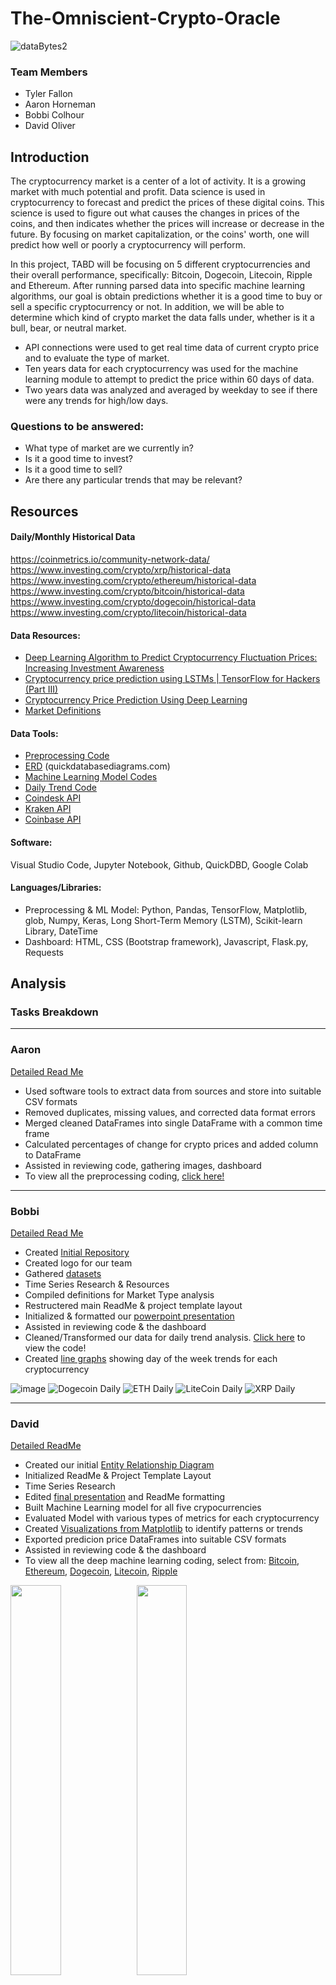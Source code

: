 # The-Omniscient-Crypto-Oracle

![dataBytes2](https://user-images.githubusercontent.com/114044192/223600108-0371d529-3bad-4187-a8e3-ffb8a3c347f8.jpg)

### Team Members
* Tyler Fallon
* Aaron Horneman
* Bobbi Colhour
* David Oliver

## Introduction

The cryptocurrency market is a center of a lot of activity. It is a growing market with much potential and profit. Data science is used in cryptocurrency to forecast and predict the prices of these digital coins. This science is used to figure out what causes the changes in prices of the coins, and then indicates whether the prices will increase or decrease in the future. By focusing on market capitalization, or the coins' worth, one will predict how well or poorly a cryptocurrency will perform. 

In this project, TABD will be focusing on 5 different cryptocurrencies and their overall performance, specifically: Bitcoin, Dogecoin, Litecoin, Ripple and Ethereum. After running parsed data into specific machine learning algorithms, our goal is obtain predictions whether it is a good time to buy or sell a specific cryptocurrency or not. In addition, we will be able to determine which kind of crypto market the data falls under, whether is it a bull, bear, or neutral market.

  - API connections were used to get real time data of current crypto price and to evaluate the type of market. 
  - Ten years data for each cryptocurrency was used for the machine learning module to attempt to predict the price within 60 days of data. 
  - Two years data was analyzed and averaged by weekday to see if there were any trends for high/low days.
  
### Questions to be answered:

* What type of market are we currently in? 
* Is it a good time to invest?
* Is it a good time to sell?
* Are there any particular trends that may be relevant?

## Resources
 
#### Daily/Monthly Historical Data
https://coinmetrics.io/community-network-data/
https://www.investing.com/crypto/xrp/historical-data 
https://www.investing.com/crypto/ethereum/historical-data 
https://www.investing.com/crypto/bitcoin/historical-data 
https://www.investing.com/crypto/dogecoin/historical-data
https://www.investing.com/crypto/litecoin/historical-data

#### Data Resources: 
  - [Deep Learning Algorithm to Predict Cryptocurrency Fluctuation Prices: Increasing Investment Awareness](https://www.mdpi.com/2079-9292/11/15/2349)
  - [Cryptocurrency price prediction using LSTMs | TensorFlow for Hackers (Part III)](https://towardsdatascience.com/cryptocurrency-price-prediction-using-lstms-tensorflow-for-hackers-part-iii-264fcdbccd3f)
  - [Cryptocurrency Price Prediction Using Deep Learning](https://towardsdatascience.com/cryptocurrency-price-prediction-using-deep-learning-70cfca50dd3a)
  - [Market Definitions](https://www.investopedia.com/)
  
#### Data Tools:

* [Preprocessing Code](https://github.com/tylerfallon/The-Omniscient-Crypto-Oracle/blob/b0425cc016031bcfc09992cbb61c9597b5496a38/Aaron/data_cleanup.ipynb)
* [ERD](https://github.com/tylerfallon/The-Omniscient-Crypto-Oracle/blob/main/David/QuickDBD-export.png) (quickdatabasediagrams.com)
* [Machine Learning Model Codes](https://github.com/tylerfallon/The-Omniscient-Crypto-Oracle/tree/main/David) 
* [Daily Trend Code](https://github.com/tylerfallon/The-Omniscient-Crypto-Oracle/tree/main/Bobbi/Code)
* [Coindesk API](https://www.coindesk.com/tag/api/)
* [Kraken API](https://www.kraken.com/features/api-trading)
* [Coinbase API](https://help.coinbase.com/en/cloud/api/coinbase)

#### Software: 
Visual Studio Code, Jupyter Notebook, Github, QuickDBD, Google Colab

#### Languages/Libraries: 
* Preprocessing & ML Model: Python, Pandas, TensorFlow, Matplotlib, glob, Numpy, Keras, Long Short-Term Memory (LSTM), Scikit-learn Library, DateTime
* Dashboard: HTML, CSS (Bootstrap framework), Javascript, Flask.py, Requests

## Analysis

### Tasks Breakdown
_______________________________________________________________________________________________________________________________________________________________________
### Aaron 
[Detailed Read Me](https://github.com/tylerfallon/The-Omniscient-Crypto-Oracle/blob/main/Aaron/README.md)

- Used software tools to extract data from sources and store into suitable CSV formats
- Removed duplicates, missing values, and corrected data format errors
- Merged cleaned DataFrames into single DataFrame with a common time frame
- Calculated percentages of change for crypto prices and added column to DataFrame
- Assisted in reviewing code, gathering images, dashboard
- To view all the preprocessing coding, [click here!](https://github.com/tylerfallon/The-Omniscient-Crypto-Oracle/blob/main/Aaron/data_cleanup.ipynb)

_______________________________________________________________________________________________________________________________________________________________________
### Bobbi
[Detailed Read Me](https://github.com/tylerfallon/The-Omniscient-Crypto-Oracle/blob/main/Bobbi/BobbiREADME.md)

- Created [Initial Repository](https://github.com/bcolhour/TABD)
- Created logo for our team
- Gathered [datasets](https://github.com/tylerfallon/The-Omniscient-Crypto-Oracle/tree/main/Bobbi/Resources)
- Time Series Research & Resources
- Compiled definitions for Market Type analysis
- Restructered main ReadMe & project template layout
- Initialized & formatted our [powerpoint presentation](https://github.com/tylerfallon/The-Omniscient-Crypto-Oracle/blob/main/The%20Omniscient%20Crypto%20Oracle.pptx)
- Assisted in reviewing code & the dashboard
- Cleaned/Transformed our data for daily trend analysis. [Click here](https://github.com/tylerfallon/The-Omniscient-Crypto-Oracle/tree/main/Bobbi/Code) to view the code!
- Created [line graphs](https://github.com/tylerfallon/The-Omniscient-Crypto-Oracle/tree/main/Bobbi/images) showing day of the week trends for each cryptocurrency

![image](https://user-images.githubusercontent.com/114044192/223884809-f680644c-b7c4-4a7e-a5de-05424cd52e1d.png)
![Dogecoin Daily](https://user-images.githubusercontent.com/114044192/223884894-1f037697-25fd-4c04-a9f5-c28ebe337072.png)
![ETH Daily](https://user-images.githubusercontent.com/114044192/223884903-3595e265-1081-4cc2-8db1-1ba381f4c079.png)
![LiteCoin Daily](https://user-images.githubusercontent.com/114044192/223884912-b3edd12b-a4fc-413b-b003-f04c0300ffb9.png)
![XRP Daily](https://user-images.githubusercontent.com/114044192/223884926-722eb05b-8d66-471b-88b4-7de6109fd01d.png)

_______________________________________________________________________________________________________________________________________________________________________
### David
[Detailed ReadMe](https://github.com/tylerfallon/The-Omniscient-Crypto-Oracle/blob/main/David/README.md)

- Created our initial [Entity Relationship Diagram](https://github.com/tylerfallon/The-Omniscient-Crypto-Oracle/blob/main/David/QuickDBD-export.png)
- Initialized ReadMe & Project Template Layout
- Time Series Research
- Edited [final presentation](https://github.com/tylerfallon/The-Omniscient-Crypto-Oracle/blob/main/The%20Omniscient%20Crypto%20Oracle.pptx) and ReadMe formatting 
- Built Machine Learning model for all five crypocurrencies
- Evaluated Model with various types of metrics for each cryptocurrency
- Created [Visualizations from Matplotlib](https://github.com/tylerfallon/The-Omniscient-Crypto-Oracle/tree/main/Aaron/Images) to identify patterns or trends
- Exported predicion price DataFrames into suitable CSV formats
- Assisted in reviewing code & the dashboard
- To view all the deep machine learning coding, select from: [Bitcoin](https://github.com/tylerfallon/The-Omniscient-Crypto-Oracle/blob/main/David/LSTM-Model_Bitcoin.ipynb), [Ethereum](https://github.com/tylerfallon/The-Omniscient-Crypto-Oracle/blob/main/David/LSTM-Model_Ethereum.ipynb), [Dogecoin](https://github.com/tylerfallon/The-Omniscient-Crypto-Oracle/blob/main/David/LSTM-Model_Dogecoin.ipynb), [Litecoin](https://github.com/tylerfallon/The-Omniscient-Crypto-Oracle/blob/main/David/LSTM-Model_Litecoin.ipynb), [Ripple](https://github.com/tylerfallon/The-Omniscient-Crypto-Oracle/blob/main/David/LSTM-Model_Ripple.ipynb)

<img src="https://github.com/tylerfallon/The-Omniscient-Crypto-Oracle/blob/main/Aaron/Images/Predicted%20vs.%20True%20Values%20Dogecoin.PNG" width=40% height=40%><img src="https://github.com/tylerfallon/The-Omniscient-Crypto-Oracle/blob/main/Aaron/Images/Prediction%20Error%20Histogram%20Ethem.PNG" width=40% height=40%><img src="https://github.com/tylerfallon/The-Omniscient-Crypto-Oracle/blob/main/Aaron/Images/Actual%20vs%20Predicted%20Bitcoin%20Prices.PNG" width=40% height=40%><img src="https://github.com/tylerfallon/The-Omniscient-Crypto-Oracle/blob/main/Aaron/Images/Actual%20vs%20Predicted%20Ripple%20Rolling%20Mean.PNG" width=40% height=40%><img src="https://github.com/tylerfallon/The-Omniscient-Crypto-Oracle/blob/main/Aaron/Images/Training%20and%20Validation%20Loss%20Litecoin.PNG" width=40% height=40%>

- Predicted Future Prices for all five cryptocurrencies:
 
<img src="https://github.com/tylerfallon/The-Omniscient-Crypto-Oracle/blob/main/David/BTCPrediction.png" width=40% height=40%><img src="https://github.com/tylerfallon/The-Omniscient-Crypto-Oracle/blob/main/David/DogePrediction.png " width=40% height=40%><img src="https://github.com/tylerfallon/The-Omniscient-Crypto-Oracle/blob/main/David/ETHPrediction.png " width=40% height=40%><img src="https://github.com/tylerfallon/The-Omniscient-Crypto-Oracle/blob/main/David/LTCPrediction.png " width=40% height=40%><img src="https://github.com/tylerfallon/The-Omniscient-Crypto-Oracle/blob/main/David/XRPPrediction.png " width=40% height=40%>

_______________________________________________________________________________________________________________________________________________________________________
### Tyler
[Detailed ReadMe]

- Created our repository (https://github.com/tylerfallon/The-Omniscient-Crypto-Oracle)
- Identified cryptocurrencies with at least ten years history
- Defined market type criteria
- Mocked up intial UI/UX for dashboard 
- Created Flask application with [app.py file](https://github.com/tylerfallon/The-Omniscient-Crypto-Oracle/blob/main/app.py)
- Defined routes in app.py to send information to the frontend interface
- Used several APIs to get real-time price data, percent change, and type of market on the frontend
- Used HTML, CSS, and Javascript, along with the Bootstrap framework, to create the dashboard
- Created the logic to calculate whether the market was a bull market, bear market, or neutral market, and ran the logic in realtime
<img src="https://github.com/tylerfallon/The-Omniscient-Crypto-Oracle/blob/af2ad5251a4120eff2a83474fea02a2a6862e31e/tyler/assets/img/Screen%20Shot%202023-03-23%20at%202.21.52%20PM.png">

_______________________________________________________________________________________________________________________________________________________________________

## Summary of Results
### Machine Learning Data

<img src="https://github.com/tylerfallon/The-Omniscient-Crypto-Oracle/blob/main/David/Metrics.png" width=60% height=60%>

MSE measures the average squared difference between the predicted and actual values. MAE measures the average absolute difference between the predicted and actual values. RMSE measures the square root of the average squared difference between the predicted and actual values. A smaller value for these metrics indicates better performance. In this case, the values of all coins for these metrics indicates that the model's predictions are close to the actual values.

Coefficient of determination (r^2) measures the proportion of variance in the target variable (cryptocurrency prices) that can be explained by the model. The r^2 value of 0.9307 for Bitcoin, for example, indicates that the model explains 93.07% of the variance in the target variable, which is a high value and suggests that the model has captured the underlying patterns well. Dogecoin did have a lower value compared to the rest with 72.98%.

While the metrics obtained from our LSTM model suggest good performance, it is important to consider the possibility of overfitting. Additionally, the accuracy of the predictions can be affected by various factors that may not have been captured by the model, such as sudden market changes, unexpected events, or changes in government regulations. Therefore, while the model can provide a useful tool for predicting future cryptocurrency prices, it's important to interpret the results with caution.

### Daily Trend Data
It was interesting that while there are definite days that show mean price being higher or lower on different weekdays, it was different for each cryptocurrency. 

<img src="https://github.com/tylerfallon/The-Omniscient-Crypto-Oracle/blob/main/David/PricingTrendsbyWeekday.png" width=50% height=50%>

### Is it a good time to buy or sell? Are we currently in a bull, bear, or neutral market?
  
##### Bull Market Criteria: 
1) Has Bitcoin price increased by over 70% in the past 3 months, and 150% in the past 6 months?
2) Has the asset in question increased by over 70% in the past 3 months, and over 200% in the past 6 months?

##### Bear Market Criteria:
1) Has Bitcoin price decreased by over 40% in the past 3 months, and 60% in the past 6 months? 
2) Has the asset in question decreased by over 40% in the past 3 months and over 60% in the past 6 months?
**For the above, if both 1 and 2, then highly likely bull market / bear market. If only 1, then somewhat likely bull market / bear market. If only 2, then it may indicate project growth or failure but not a true bull market / bear market. 

##### Neutral Market Criteria:
1) Has Bitcoin price stayed within a 70% range over the past 3 months, and neither increased or decreased more than 150% in the past 6 months? 
2) Has the asset in question stayed within a 70% range over the past 3 month, and neither increased or decreased more than 150% in the past 6 months?

##### Too Difficult To Predict Market Type Criteria:
If none of the above are true for bull, bear, or neutral market criteria, then it is too difficult to predict the market type.

### Difficulties
Cryptocurrency prices can be volatile, and we encountered issues with noisy, missing, or incorrect data points. Some exchanges have different pricing formats so combining the data from different sources was challenging. LSTM models, in particular, are complex and tuning the hyperparameters to optimize performance and debugging any errors was time-consuming and difficult, whether it was preprocessing the data or running the actual model. We also ran to the issue of overfitting, where we obtained very good predictions with the testing set, but not so well on future, unseen data. Even trying to create visualizations and a dashboard that were both informative and visually appealing wasn't easy, especially because of our large datasets and complex models.


## Future Enhancements
- Add additional Cryptocurrencies
- Link prediction model to API for real time info
- Add a date input field for future predictions
- Use a separate validation set: used to tune our model's hyperparameters and prevent overfitting
- Use `Dropout`: randomly drops out some neurons during training to prevent overfitting
- Use `Early Stopping`: stops training process when validation error stops improving to prevent overfitting
- Add more features, such as technical indicators
- Use other RNN models, CNN models, or even ensemble methods like Random Forest
- Optimize hyperparameters such as learning rate, batch size, or number of epochs
- Use different loss function, such as Mean Absolute Percentage Error (MAPE) to evaluate model
- Experiment with different activation functions, such as Sigmoid or Tanh
